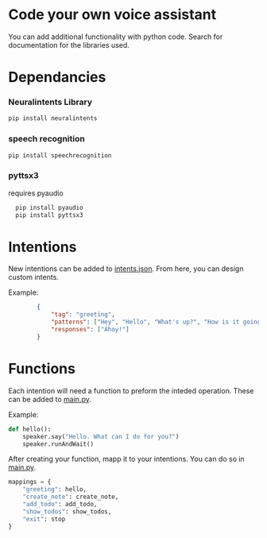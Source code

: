 # Code your own voice assistant
You can add additional functionality with python code. Search for documentation for the libraries used. 


# Dependancies

### Neuralintents Library
``` bash 
pip install neuralintents 
```

### speech recognition
``` bash 
pip install speechrecognition
```

### pyttsx3
requires pyaudio
``` bash
  pip install pyaudio
  pip install pyttsx3
```

# Intentions
New intentions can be added to <a href="https://github.com/mjohnson7cd/AI-voice-assistant/blob/main/intents.json">intents.json</a>. From here, you can design custom intents. 

Example:
``` json
        {
            "tag": "greeting",
            "patterns": ["Hey", "Hello", "What's up?", "How is it going?", "Hi", "Good day", "Ahoy"],
            "responses": ["Ahoy!"]
        }
```

# Functions
Each intention will need a function to preform the inteded operation. These can be added to <a href="https://github.com/mjohnson7cd/AI-voice-assistant/blob/main/main.py">main.py</a>.

Example:
``` python
def hello():
    speaker.say("Hello. What can I do for you?")
    speaker.runAndWait()
```
After creating your function, mapp it to your intentions. You can do so in <a href="https://github.com/mjohnson7cd/AI-voice-assistant/blob/e89fc1140e990dac564b9f9a1d2b7b2f15c6146d/main.py#L100-L106">main.py</a>.
``` python
mappings = {
    "greeting": hello,
    "create_note": create_note,
    "add_todo": add_todo,
    "show_todos": show_todos,
    "exit": stop
}
```

